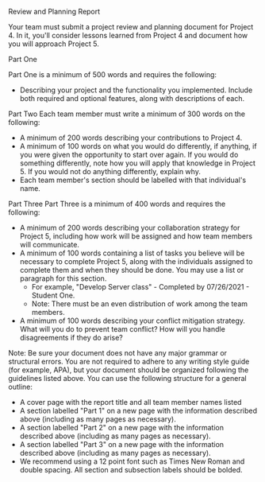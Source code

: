 Review and Planning Report

Your team must submit a project review and planning document for Project 4. In it, you'll consider lessons learned from Project 4 and document how you will approach Project 5. 

Part One

Part One is a minimum of 500 words and requires the following: 
- Describing your project and the functionality you implemented. Include both required and optional features, along with descriptions of each. 

Part Two
Each team member must write a minimum of 300 words on the following:

- A minimum of 200 words describing your contributions to Project 4. 
- A minimum of 100 words on what you would do differently, if anything, if you were given the opportunity to start over again. If you would do something differently, note how you will apply that knowledge in Project 5. If you would not do anything differently, explain why. 
- Each team member's section should be labelled with that individual's name. 

Part Three
Part Three is a minimum of 400 words and requires the following: 

- A minimum of 200 words describing your collaboration strategy for Project 5, including how work will be assigned and how team members will communicate. 
- A minimum of 100 words containing a list of tasks you believe will be necessary to complete Project 5, along with the individuals assigned to complete them and when they should be done. You may use a list or paragraph for this section. 
  - For example, "Develop Server class" - Completed by 07/26/2021 - Student One. 
  - Note: There must be an even distribution of work among the team members.
- A minimum of 100 words describing your conflict mitigation strategy. What will you do to prevent team conflict? How will you handle disagreements if they do arise? 

Note: Be sure your document does not have any major grammar or structural errors. You are not required to adhere to any writing style guide (for example, APA), but your document should be organized following the guidelines listed above.  You can use the following structure for a general outline: 

- A cover page with the report title and all team member names listed
- A section labelled "Part 1" on a new page with the information described above (including as many pages as necessary). 
- A section labelled "Part 2" on a new page with the information described above (including as many pages as necessary). 
- A section labelled "Part 3" on a new page with the information described above (including as many pages as necessary). 
- We recommend using a 12 point font such as Times New Roman and double spacing. All section and subsection labels should be bolded. 
